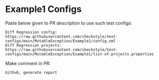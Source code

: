 # Example1 Configs
Paste below given to PR description to use such test configs:
```
Diff Regression config: https://raw.githubusercontent.com/checkstyle/test-configs/main/MutableException/Example1/config.xml
Diff Regression projects: https://raw.githubusercontent.com/checkstyle/test-configs/main/MutableException/Example1/list-of-projects.properties
```
Make comment in PR:
```
Github, generate report
```
